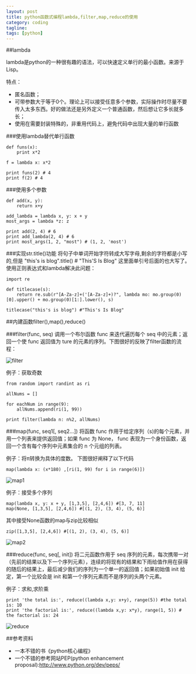 ```yaml
---
layout: post
title: python函数式编程lambda,filter,map,reduce的使用
category: coding
tagline: 
tags: [python]
---
```


##lambda

lambda是python的一种很有趣的语法，可以快速定义单行的最小函数。来源于Lisp。

 特点：
 * 匿名函数；
 * 可带参数大于等于0个。理论上可以接受任意多个参数，实际操作时尽量不要传入太多东西。好的做法还是另外定义一个普通函数，然后想让它多长就多长；
 * 使用在需要封装特殊的，非重用代码上，避免代码中出现大量的单行函数

###使用lambda替代单行函数

    def funs(x):
        print x*2

    f = lambda x: x*2

    print funs(2) # 4
    print f(2) # 4


###使用多个参数

    def add(x, y):
        return x+y

    add_lambda = lambda x, y: x + y
    most_args = lambda *z: z

    print add(2, 4) # 6
    print add_lambda(2, 4) # 6
    print most_args(1, 2, "most") # (1, 2, 'most')

###实现str.title()功能
将句子中单词开始字符转成大写字母,剩余的字符都是小写的,但是
    "this's is blog".title() # "This'S Is Blog"
这里面单引号后面的也大写了。
使用正则表达式和lambda解决此问题：

    import re

    def titlecase(s):
        return re.sub(r"[A-Za-z]+('[A-Za-z]+)?", lambda mo: mo.group(0)[0].upper() + mo.group(0)[1:].lower(), s)

    titlecase("this's is blog") #"This's Is Blog"

##内建函数filter(),map(),reduce()

###filter(func, seq)
调用一个布尔函数 func 来迭代遍历每个 seq 中的元素；返回一个使 func 返回值为 ture 的元素的序列。下图很好的反映了filter函数的流程：

![filter][filter]

例子：获取奇数

    from random import randint as ri

    allNums = []

    for eachNum in range(9):
        allNums.append(ri(1, 99))

    print filter(lambda n: n%2, allNums)

###map(func, seq1[, seq2...])
将函数 func 作用于给定序列（s)的每个元素，并用一个列表来提供返回值；如果 func 为 None， func 表现为一个身份函数，返回一个含有每个序列中元素集合的 n 个元组的列表。

例子：将π转换为具体的度数。
下图很好阐释了以下代码

    map(lambda x: (x*180) ,[ri(1, 99) for i in range(6)])

![map1][map1]

例子：接受多个序列

    map(lambda x, y: x + y, [1,3,5], [2,4,6]) #[3, 7, 11]
    map(None, [1,3,5], [2,4,6]) #[(1, 2), (3, 4), (5, 6)]

其中接受None函数的map与zip比较相似

    zip([1,3,5], [2,4,6]) #[(1, 2), (3, 4), (5, 6)]

![map2][map2]

###reduce(func, seq[, init])
将二元函数作用于 seq 序列的元素，每次携带一对（先前的结果以及下一个序列元素），连续的将现有的结果和下雨给值作用在获得的随后的结果上，最后减少我们的序列为一个单一的返回值；如果初始值 init 给定，第一个比较会是 init 和第一个序列元素而不是序列的头两个元素。

例子：求和,求阶乘

    print 'the total is:', reduce((lambda x,y: x+y), range(5)) #the total is: 10
    print 'the factorial is:', reduce((lambda x,y: x*y), range(1, 5)) # the factorial is: 24

![reduce][reduce]

##参考资料
 * 一本不错的书《python核心编程》
 * 一个不错的参考网站PEP(python enhancement proposal):<http://www.python.org/dev/peps/>

[filter]: http://farm8.staticflickr.com/7425/9416185128_1e702ed691.jpg "filter"
[map2]: http://farm4.staticflickr.com/3768/9416185224_dd40a3df4b.jpg "map2"
[reduce]: http://farm3.staticflickr.com/2878/9413420619_8e03e9dd0d.jpg "reduce"
[map1]: http://farm6.staticflickr.com/5446/9416185390_433fdc5dd9.jpg "map1"

